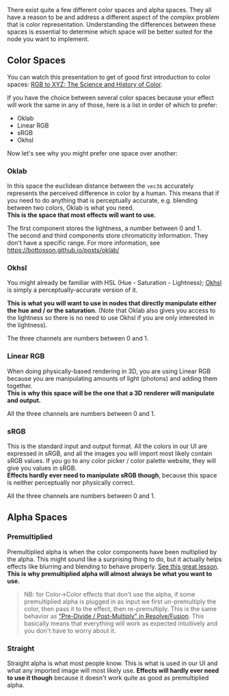
There exist quite a few different color spaces and alpha spaces. They all have a reason to be and address a different aspect of the complex problem that is color representation. Understanding the differences between these spaces is essential to determine which space will be better suited for the node you want to implement.

## Color Spaces

You can watch this presentation to get of good first introduction to color spaces: [RGB to XYZ: The Science and History of Color](https://youtu.be/AS1OHMW873s).

If you have the choice between several color spaces because your effect will work the same in any of those, here is a list in order of which to prefer:
- Oklab
- Linear RGB
- sRGB
- Okhsl

Now let's see why you might prefer one space over another:

### Oklab

In this space the euclidean distance between the `vec3`s accurately represents the perceived difference in color by a human. This means that if you need to do anything that is perceptually accurate, e.g. blending between two colors, Oklab is what you need.<br/>
**This is the space that most effects will want to use.**

The first component stores the lightness, a number between 0 and 1.<br/>
The second and third components store chromaticity information. They don't have a specific range.
For more information, see https://bottosson.github.io/posts/oklab/

### Okhsl

You might already be familiar with HSL (Hue - Saturation - Lightness); [Okhsl](https://bottosson.github.io/posts/colorpicker/) is simply a perceptually-accurate version of it.

**This is what you will want to use in nodes that directly manipulate either the hue and / or the saturation.** (Note that Oklab also gives you access to the lightness so there is no need to use Okhsl if you are only interested in the lightness).

The three channels are numbers between 0 and 1.

### Linear RGB

When doing physically-based rendering in 3D, you are using Linear RGB because you are manipulating amounts of light (photons) and adding them together.<br/>
**This is why this space will be the one that a 3D renderer will manipulate and output.**

All the three channels are numbers between 0 and 1.

### sRGB

This is the standard input and output format. All the colors in our UI are expressed in sRGB, and all the images you will import most likely contain sRGB values. If you go to any color picker / color palette website, they will give you values in sRGB.<br/>
**Effects hardly ever need to manipulate sRGB though**, because this space is neither perceptually nor physically correct.

All the three channels are numbers between 0 and 1.

## Alpha Spaces

### Premultiplied

Premultiplied alpha is when the color components have been multiplied by the alpha. This might sound like a surprising thing to do, but it actually helps effects like blurring and blending to behave properly. [See this great lesson](https://youtu.be/WtYfF48Z9mA?list=PL9_jI1bdZmz2emSh0UQ5iOdT2xRHFHL7E&t=960).<br/>
**This is why premultiplied alpha will almost always be what you want to use.**


> NB: for Color->Color effects that don't use the alpha, if some premultiplied alpha is plugged in as input we first un-premultiply the color, then pass it to the effect, then re-premultiply. This is the same behavior as ["Pre-Divide / Post-Multiply" in Resolve/Fusion](https://youtu.be/klqSJiPqmGU). This basically means that everything will work as expected intuitively and you don't have to worry about it.

### Straight

Straight alpha is what most people know. This is what is used in our UI and what any imported image will most likely use. **Effects will hardly ever need to use it though** because it doesn't work quite as good as premultiplied alpha.